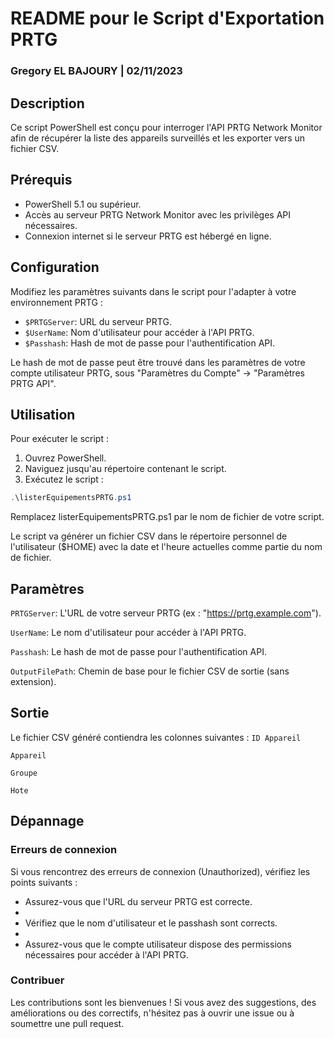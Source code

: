 # README pour le Script d'Exportation PRTG
### Gregory EL BAJOURY | 02/11/2023
## Description
Ce script PowerShell est conçu pour interroger l'API PRTG Network Monitor afin de récupérer la liste des appareils surveillés et les exporter vers un fichier CSV. 

## Prérequis
- PowerShell 5.1 ou supérieur.
- Accès au serveur PRTG Network Monitor avec les privilèges API nécessaires.
- Connexion internet si le serveur PRTG est hébergé en ligne.

## Configuration
Modifiez les paramètres suivants dans le script pour l'adapter à votre environnement PRTG :
- `$PRTGServer`: URL du serveur PRTG.
- `$UserName`: Nom d'utilisateur pour accéder à l'API PRTG.
- `$Passhash`: Hash de mot de passe pour l'authentification API.

Le hash de mot de passe peut être trouvé dans les paramètres de votre compte utilisateur PRTG, sous "Paramètres du Compte" -> "Paramètres PRTG API".

## Utilisation
Pour exécuter le script :
1. Ouvrez PowerShell.
2. Naviguez jusqu'au répertoire contenant le script.
3. Exécutez le script : 
```powershell
.\listerEquipementsPRTG.ps1
````

Remplacez listerEquipementsPRTG.ps1 par le nom de fichier de votre script.

Le script va générer un fichier CSV dans le répertoire personnel de l'utilisateur ($HOME) avec la date et l'heure actuelles comme partie du nom de fichier.

## Paramètres
`PRTGServer`: L'URL de votre serveur PRTG (ex : "https://prtg.example.com").

`UserName`: Le nom d'utilisateur pour accéder à l'API PRTG.

`Passhash`: Le hash de mot de passe pour l'authentification API.

`OutputFilePath`: Chemin de base pour le fichier CSV de sortie (sans extension).

## Sortie
Le fichier CSV généré contiendra les colonnes suivantes :
`ID Appareil`

`Appareil`

`Groupe`

`Hote`

## Dépannage

###  Erreurs de connexion
Si vous rencontrez des erreurs de connexion (Unauthorized), vérifiez les points suivants :

- Assurez-vous que l'URL du serveur PRTG est correcte.
- 
- Vérifiez que le nom d'utilisateur et le passhash sont corrects.
- 
- Assurez-vous que le compte utilisateur dispose des permissions nécessaires pour accéder à l'API PRTG.

### Contribuer

Les contributions sont les bienvenues ! Si vous avez des suggestions, des améliorations ou des correctifs, n'hésitez pas à ouvrir une issue ou à soumettre une pull request.



